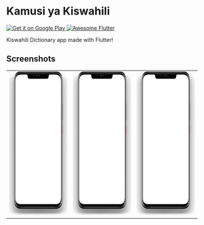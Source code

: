 # Kamusi ya Kiswahili

<a href='https://play.google.com/store/apps/details?id=com.kazibora.kamusi'>
  <img alt='Get it on Google Play' src='https://play.google.com/intl/en_us/badges/images/generic/en_badge_web_generic.png' width='200'/>
</a>

<a href="https://github.com/Solido/awesome-flutter#components">
   <img alt="Awesome Flutter" src="https://img.shields.io/badge/Awesome-Flutter-blue.svg?longCache=true&style=flat-square" />
</a>

Kiswahili Dictionary app made with Flutter!

## Screenshots
<table>
  <tr>
    <td>
        <img src="screenshots/phone.png" width="200px" height="380px"
        style='background: url("screenshots/screenshot_1.jpg"); 
        background-position: 22px 8px; background-size: 155px 344px; background-repeat: no-repeat;' />
    </td>
    <td>
        <img src="screenshots/phone.png" width="200px" height="380px"
        style='background: url("screenshots/screenshot_2.jpg"); 
        background-position: 22px 8px; background-size: 155px 344px; background-repeat: no-repeat;' />
    </td>
    <td>
        <img src="screenshots/phone.png" width="200px" height="380px"
        style='background: url("screenshots/screenshot_3.jpg"); 
        background-position: 22px 8px; background-size: 155px 344px; background-repeat: no-repeat;' />
    </td>
  </tr>
</table>
